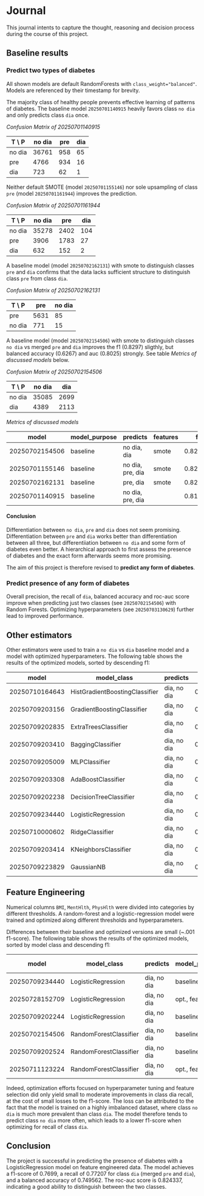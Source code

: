 # Journal

This journal intents to capture the thought, reasoning and decision process during the course of this project.

## Baseline results

### Predict two types of diabetes

All shown models are default RandomForests with `class_weight="balanced"`. Models are referenced by their timestamp for brevity.

The majority class of healthy people prevents effective learning of patterns of diabetes. The baseline model `20250701140915` heavily favors class `no dia` and only predicts class `dia` once.

_Confusion Matrix of 20250701140915_

| T \ P  |   no dia |   pre |   dia |
|--------|----------|-------|-------|
| no dia |    36761 |   958 |    65 |
| pre    |     4766 |   934 |    16 |
| dia    |      723 |    62 |     1 |

Neither default SMOTE (model `20250701155146`) nor sole upsampling of class `pre` (model `20250701161944`) improves the prediction.

_Confusion Matrix of 20250701161944_

| T \ P  |   no dia |   pre |   dia |
|--------|----------|-------|-------|
| no dia |    35278 |  2402 |   104 |
| pre    |     3906 |  1783 |    27 |
| dia    |      632 |   152 |     2 |

A baseline model (model `20250702162131`) with smote to distinguish classes `pre` and `dia` confirms that the data lacks sufficient structure to distinguish class `pre` from class `dia`.

_Confusion Matrix of 20250702162131_

| T \ P  |  pre | no dia |
|--------|------|--------|
| pre    | 5631 |     85 |
| no dia |  771 |     15 |

A baseline model (model `20250702154506`) with smote to distinguish classes `no dia` vs merged `pre` and `dia` improves the f1 (0.8297) sligthly, but balanced accuracy (0.6267) and auc (0.8025) strongly. See table _Metrics of discussed models_ below.

_Confusion Matrix of 20250702154506_

| T \ P  |   no dia |   dia |
|--------|----------|-------|
| no dia |    35085 |  2699 |
| dia    |     4389 |  2113 |

_Metrics of discussed models_

|          model | model_purpose   | predicts         | features   |       f1 |   recall |   precision |   bal_accuracy |   roc_auc_score |
|----------------|-----------------|------------------|------------|----------|----------|-------------|----------------|-----------------|
| 20250702154506 | baseline        | no dia, dia      | smote      | 0.829746 | 0.839949 |    0.822788 |       0.626772 |        0.802578 |
| 20250701155146 | baseline        | no dia, pre, dia | smote      | 0.821597 | 0.836901 |    0.80927  |       0.416051 |        0.682203 |
| 20250702162131 | baseline        | pre, dia         | smote      | 0.821108 | 0.868348 |    0.791374 |       0.502107 |        0.603116 |
| 20250701140915 | baseline        | no dia, pre, dia |            | 0.815238 | 0.851195 |    0.80425  |       0.379199 |        0.687022 |

#### Conclusion

Differentiation between `no dia`, `pre` and `dia` does not seem promising. Differentiation between `pre` and `dia` works better than differentiation between all three, but differentiiation between `no dia` and some form of diabetes even better. A hierarchical approach to first assess the presence of diabetes and the exact form afterwards seems more promising.

The aim of this project is therefore revised to **predict any form of diabetes**.

### Predict presence of any form of diabetes

Overall precision, the recall of `dia`, balanced accuracy and roc-auc score improve when predicting just two classes (see `20250702154506`) with Random Forests. Optimizing hyperparameters (see `20250703130629`) further lead to improved performance.

## Other estimators

Other estimators were used to train a `no dia` vs `dia` baseline model and a model with optimized hyperparameters. The following table shows the results of the optimized models, sorted by descending f1:

|           model | model_class                    | predicts    |       f1 |   recall |   precision |   bal_accuracy |   roc_auc_score |
|-----------------|--------------------------------|-------------|----------|----------|-------------|----------------|-----------------|
|  20250710164643 | HistGradientBoostingClassifier | dia, no dia | 0.833594 | 0.837443 |    0.830264 |       0.653444 |        0.813395 |
|  20250709203156 | GradientBoostingClassifier     | dia, no dia | 0.820847 | 0.804498 |    0.847974 |       0.724861 |        0.825389 |
|  20250709202835 | ExtraTreesClassifier           | dia, no dia | 0.819279 | 0.815224 |    0.823828 |       0.654747 |        0.783459 |
|  20250709203410 | BaggingClassifier              | dia, no dia | 0.808833 | 0.800569 |    0.818941 |       0.649533 |        0.757922 |
|  20250709205009 | MLPClassifier                  | dia, no dia | 0.789046 | 0.76006  |    0.848902 |       0.732371 |        0.812609 |
|  20250709203308 | AdaBoostClassifier             | dia, no dia | 0.787554 | 0.757756 |    0.85043  |       0.73586  |        0.815025 |
|  20250709202238 | DecisionTreeClassifier         | dia, no dia | 0.783254 | 0.770153 |    0.799699 |       0.610762 |        0.611623 |
|  20250709234440 | LogisticRegression             | dia, no dia | 0.770364 | 0.734724 |    0.853811 |       0.741589 |        0.815147 |
|  20250710000602 | RidgeClassifier                | dia, no dia | 0.765508 | 0.728289 |    0.855673 |       0.744693 |                 |
|  20250709203414 | KNeighborsClassifier           | dia, no dia | 0.76431  | 0.732263 |    0.823485 |       0.672979 |        0.731368 |
|  20250709223829 | GaussianNB                     | dia, no dia | 0.693087 | 0.640677 |    0.851653 |       0.716205 |        0.770498 |

## Feature Engineering

Numerical columns `BMI`, `MentHlth`, `PhysHlth` were divided into categories by different thresholds. A random-forest and a logistic-regression model were trained and optimized along different thresholds and hyperparameters.

Differences between their baseline and optimized versions are small (~.001 f1-score). The following table shows the results of the optimized models, sorted by model class and descending f1:

|           model | model_class            | predicts    | model_purpose   |       f1 |   recall |   precision |   bal_accuracy |   roc_auc_score |   class dia recall |
|-----------------|------------------------|-------------|-----------------|----------|----------|-------------|----------------|-----------------|--------------------|
|  20250709234440 | LogisticRegression     | dia, no dia | baseline, smote | 0.770364 | 0.734724 |    0.853811 |       0.741589 |        0.815147 |           0.751307 |
|  20250728152709 | LogisticRegression     | dia, no dia | opt., feat.eng. | 0.7699   | 0.733663 |    0.857578 |       0.749562 |        0.824337 |           0.77207  |
|  20250709202244 | LogisticRegression     | dia, no dia | baseline        | 0.769785 | 0.733821 |    0.855063 |       0.744179 |        0.819652 |           0.758843 |
|  20250702154506 | RandomForestClassifier | dia, no dia | baseline        | 0.829746 | 0.839949 |    0.822788 |       0.626772 |        0.802578 |           0.324977 |
|  20250709202524 | RandomForestClassifier | dia, no dia | baseline, smote | 0.826173 | 0.823488 |    0.829097 |       0.663665 |        0.802101 |           0.437404 |
|  20250711123224 | RandomForestClassifier | dia, no dia | opt., feat.eng. | 0.826173 | 0.823488 |    0.829097 |       0.663665 |        0.802101 |           0.437404 |

Indeed, optimization efforts focused on hyperparameter tuning and feature selection did only yield small to moderate improvements in class dia recall, at the cost of small losses to the f1-score. The loss can be attributed to the fact that the model is trained on a highly imbalanced dataset, where class `no dia` is much more prevalent than class `dia`. The model therefore tends to predict class `no dia` more often, which leads to a lower f1-score when optimizing for recall of class `dia`.

## Conclusion

The project is successful in predicting the presence of diabetes with a LogisticRegression model on feature engineered data. The model achieves a f1-score of 0.7699, a recall of 0.77207 for class `dia` (merged `pre` and `dia`), and a balanced accuracy of 0.749562. The roc-auc score is 0.824337, indicating a good ability to distinguish between the two classes.
